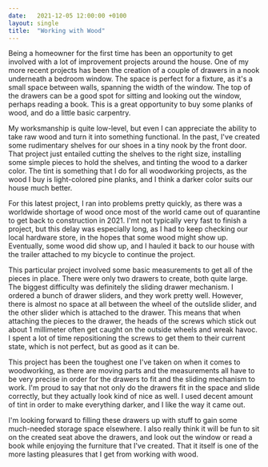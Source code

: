 ```yaml
---
date:   2021-12-05 12:00:00 +0100
layout: single
title:  "Working with Wood"
---
```

Being a homeowner for the first time has been an opportunity to get involved with a lot of improvement projects around the house. One of my more recent projects has been the creation of a couple of drawers in a nook underneath a bedroom window. The space is perfect for a fixture, as it's a small space between walls, spanning the width of the window. The top of the drawers can be a good spot for sitting and looking out the window, perhaps reading a book. This is a great opportunity to buy some planks of wood, and do a little basic carpentry.

My worksmanship is quite low-level, but even I can appreciate the ability to take raw wood and turn it into something functional. In the past, I've created some rudimentary shelves for our shoes in a tiny nook by the front door. That project just entailed cutting the shelves to the right size, installing some simple pieces to hold the shelves, and tinting the wood to a darker color. The tint is something that I do for all woodworking projects, as the wood I buy is light-colored pine planks, and I think a darker color suits our house much better.

For this latest project, I ran into problems pretty quickly, as there was a worldwide shortage of wood once most of the world came out of quarantine to get back to construction in 2021. I'mt not typically very fast to finish a project, but this delay was especially long, as I had to keep checking our local hardware store, in the hopes that some wood might show up. Eventually, some wood did show up, and I hauled it back to our house with the trailer attached to my bicycle to continue the project.

This particular project involved some basic measurements to get all of the pieces in place. There were only two drawers to create, both quite large. The biggest difficulty was definitely the sliding drawer mechanism. I ordered a bunch of drawer sliders, and they work pretty well. However, there is almost no space at all between the wheel of the outslide slider, and the other slider which is attached to the drawer. This means that when attaching the pieces to the drawer, the heads of the screws which stick out about 1 millimeter often get caught on the outside wheels and wreak havoc. I spent a lot of time repositioning the screws to get them to their current state, which is not perfect, but as good as it can be.

This project has been the toughest one I've taken on when it comes to woodworking, as there are moving parts and the measurements all have to be very precise in order for the drawers to fit and the sliding mechanism to work. I'm proud to say that not only do the drawers fit in the space and slide correctly, but they actually look kind of nice as well. I used decent amount of tint in order to make everything darker, and I like the way it came out.

I'm looking forward to filling these drawers up with stuff to gain some much-needed storage space elsewhere. I also really think it will be fun to sit on the created seat above the drawers, and look out the window or read a book while enjoying the furniture that I've created. That it itself is one of the more lasting pleasures that I get from working with wood.